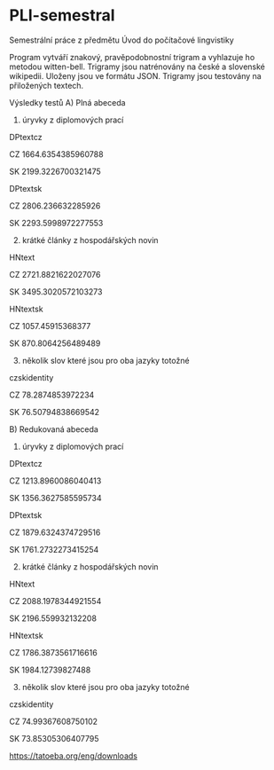 # PLI-semestral

Semestrální práce z předmětu Úvod do počítačové lingvistiky

Program vytváří znakový, pravěpodobnostní trigram a vyhlazuje ho metodou witten-bell.
Trigramy jsou natrénovány na české a slovenské wikipedii. Uloženy jsou ve formátu JSON.
Trigramy jsou testovány na přiložených textech.

Výsledky testů
A) Plná abeceda

  1) úryvky z diplomových prací
  
  DPtextcz
  
  CZ  1664.6354385960788
  
  SK  2199.3226700321475
  
  DPtextsk
  
  CZ  2806.236632285926
  
  SK  2293.5998972277553
  
  2) krátké články z hospodářských novin
  
  HNtext
  
  CZ  2721.8821622027076
  
  SK  3495.3020572103273
  
  HNtextsk
  
  CZ  1057.45915368377
  
  SK  870.8064256489489

  3) několik slov které jsou pro oba jazyky totožné
  
  czskidentity
  
  CZ  78.2874853972234
  
  SK  76.50794838669542

B) Redukovaná abeceda

  1) úryvky z diplomových prací
  
  DPtextcz
  
  CZ  1213.8960086040413
  
  SK  1356.3627585595734
  
  DPtextsk
  
  CZ  1879.6324374729516
  
  SK  1761.2732273415254
  
  2) krátké články z hospodářských novin
  
  HNtext
  
  CZ  2088.1978344921554
  
  SK  2196.559932132208
  
  HNtextsk
  
  CZ  1786.3873561716616
  
  SK  1984.12739827488

  3) několik slov které jsou pro oba jazyky totožné
  
  czskidentity
  
  CZ  74.99367608750102
  
  SK  73.85305306407795
  
  https://tatoeba.org/eng/downloads
